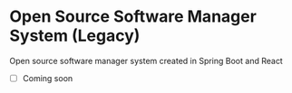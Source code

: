 # Open Source Software Manager System (Legacy)
Open source software manager system created in Spring Boot and React
- [ ] Coming soon
